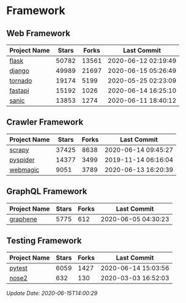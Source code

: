 # Framework

## Web Framework

| Project Name | Stars | Forks | Last Commit |
| ------------ | ----- | ----- | ----------- |
| [flask](https://github.com/pallets/flask) | 50782 | 13561 | 2020-06-12 02:19:49 |
| [django](https://github.com/django/django) | 49989 | 21697 | 2020-06-15 05:26:49 |
| [tornado](https://github.com/tornadoweb/tornado) | 19174 | 5199 | 2020-05-25 02:23:09 |
| [fastapi](https://github.com/tiangolo/fastapi) | 15192 | 1026 | 2020-06-14 16:25:10 |
| [sanic](https://github.com/huge-success/sanic) | 13853 | 1274 | 2020-06-11 18:40:12 |

## Crawler Framework

| Project Name | Stars | Forks | Last Commit |
| ------------ | ----- | ----- | ----------- |
| [scrapy](https://github.com/scrapy/scrapy) | 37425 | 8638 | 2020-06-14 09:45:27 |
| [pyspider](https://github.com/binux/pyspider) | 14377 | 3499 | 2019-11-14 06:16:04 |
| [webmagic](https://github.com/code4craft/webmagic) | 9051 | 3789 | 2020-06-13 16:20:39 |

## GraphQL Framework

| Project Name | Stars | Forks | Last Commit |
| ------------ | ----- | ----- | ----------- |
| [graphene](https://github.com/graphql-python/graphene) | 5775 | 612 | 2020-06-05 04:30:23 |

## Testing Framework

| Project Name | Stars | Forks | Last Commit |
| ------------ | ----- | ----- | ----------- |
| [pytest](https://github.com/pytest-dev/pytest) | 6059 | 1427 | 2020-06-14 15:03:56 |
| [nose2](https://github.com/nose-devs/nose2) | 632 | 130 | 2020-03-03 16:52:03 |

*Update Date: 2020-06-15T14:00:29*